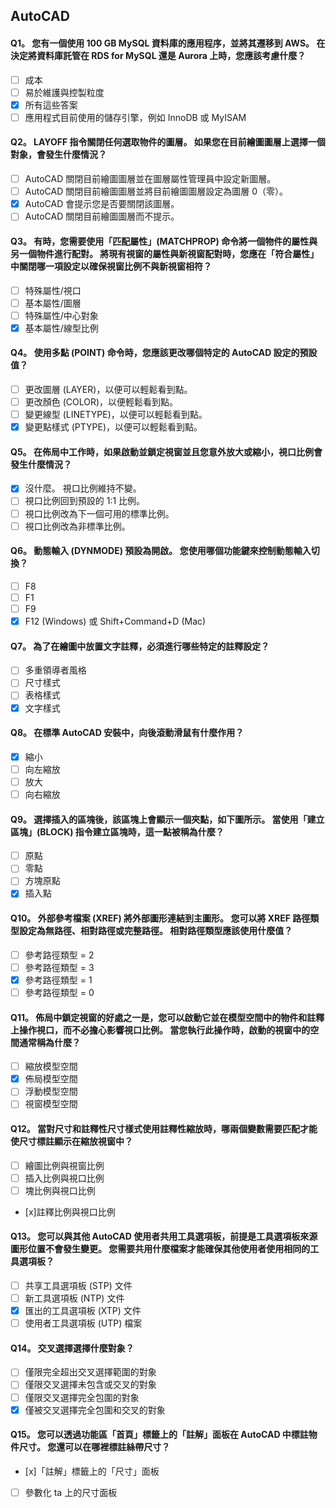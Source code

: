 ## AutoCAD

#### Q1。 您有一個使用 100 GB MySQL 資料庫的應用程序，並將其遷移到 AWS。 在決定將資料庫託管在 RDS for MySQL 還是 Aurora 上時，您應該考慮什麼？

- [ ] 成本
- [ ] 易於維護與控製粒度
- [x] 所有這些答案
- [ ] 應用程式目前使用的儲存引擎，例如 InnoDB 或 MyISAM

#### Q2。 LAYOFF 指令關閉任何選取物件的圖層。 如果您在目前繪圖圖層上選擇一個對象，會發生什麼情況？

- [ ] AutoCAD 關閉目前繪圖圖層並在圖層屬性管理員中設定新圖層。
- [ ] AutoCAD 關閉目前繪圖圖層並將目前繪圖圖層設定為圖層 0（零）。
- [x] AutoCAD 會提示您是否要關閉該圖層。
- [ ] AutoCAD 關閉目前繪圖圖層而不提示。

#### Q3。 有時，您需要使用「匹配屬性」(MATCHPROP) 命令將一個物件的屬性與另一個物件進行配對。 將現有視窗的屬性與新視窗配對時，您應在「符合屬性」中關閉哪一項設定以確保視窗比例不與新視窗相符？

- [ ] 特殊屬性/視口
- [ ] 基本屬性/圖層
- [ ] 特殊屬性/中心對象
- [x] 基本屬性/線型比例

#### Q4。 使用多點 (POINT) 命令時，您應該更改哪個特定的 AutoCAD 設定的預設值？

- [ ] 更改圖層 (LAYER)，以便可以輕鬆看到點。
- [ ] 更改顏色 (COLOR)，以便輕鬆看到點。
- [ ] 變更線型 (LINETYPE)，以便可以輕鬆看到點。
- [x] 變更點樣式 (PTYPE)，以便可以輕鬆看到點。

#### Q5。 在佈局中工作時，如果啟動並鎖定視窗並且您意外放大或縮小，視口比例會發生什麼情況？

- [x] 沒什麼。 視口比例維持不變。
- [ ] 視口比例回到預設的 1:1 比例。
- [ ] 視口比例改為下一個可用的標準比例。
- [ ] 視口比例改為非標準比例。

#### Q6。 動態輸入 (DYNMODE) 預設為開啟。 您使用哪個功能鍵來控制動態輸入切換？

- [ ] F8
- [ ] F1
- [ ] F9
- [x] F12 (Windows) 或 Shift+Command+D (Mac)

#### Q7。 為了在繪圖中放置文字註釋，必須進行哪些特​​定的註釋設定？

- [ ] 多重領導者風格
- [ ] 尺寸樣式
- [ ] 表格樣式
- [x] 文字樣式

#### Q8。 在標準 AutoCAD 安裝中，向後滾動滑鼠有什麼作用？

- [x] 縮小
- [ ] 向左縮放
- [ ] 放大
- [ ] 向右縮放

#### Q9。 選擇插入的區塊後，該區塊上會顯示一個夾點，如下圖所示。 當使用「建立區塊」(BLOCK) 指令建立區塊時，這一點被稱為什麼？

- [ ] 原點
- [ ] 零點
- [ ] 方塊原點
- [x] 插入點

#### Q10。 外部參考檔案 (XREF) 將外部圖形連結到主圖形。 您可以將 XREF 路徑類型設定為無路徑、相對路徑或完整路徑。 相對路徑類型應該使用什麼值？

- [ ] 參考路徑類型 = 2
- [ ] 參考路徑類型 = 3
- [x] 參考路徑類型 = 1
- [ ] 參考路徑類型 = 0

#### Q11。 佈局中鎖定視窗的好處之一是，您可以啟動它並在模型空間中的物件和註釋上操作視口，而不必擔心影響視口比例。 當您執行此操作時，啟動的視窗中的空間通常稱為什麼？

- [ ] 縮放模型空間
- [x] 佈局模型空間
- [ ] 浮動模型空間
- [ ] 視窗模型空間

#### Q12。 當對尺寸和註釋性尺寸樣式使用註釋性縮放時，哪兩個變數需要匹配才能使尺寸標註顯示在縮放視窗中？

- [ ] 繪圖比例與視窗比例
- [ ] 插入比例與視口比例
- [ ] 塊比例與視口比例
- [x]註釋比例與視口比例

#### Q13。 您可以與其他 AutoCAD 使用者共用工具選項板，前提是工具選項板來源圖形位置不會發生變更。 您需要共用什麼檔案才能確保其他使用者使用相同的工具選項板？

- [ ] 共享工具選項板 (STP) 文件
- [ ] 新工具選項板 (NTP) 文件
- [x] 匯出的工具選項板 (XTP) 文件
- [ ] 使用者工具選項板 (UTP) 檔案

#### Q14。 交叉選擇選擇什麼對象？

- [ ] 僅限完全超出交叉選擇範圍的對象
- [ ] 僅限交叉選擇未包含或交叉的對象
- [ ] 僅限交叉選擇完全包圍的對象
- [x] 僅被交叉選擇完全包圍和交叉的對象

#### Q15。 您可以透過功能區「首頁」標籤上的「註解」面板在 AutoCAD 中標註物件尺寸。 您還可以在哪裡標註絲帶尺寸？

- [x]「註解」標籤上的「尺寸」面板
- [ ] 參數化 ta 上的尺寸面板
